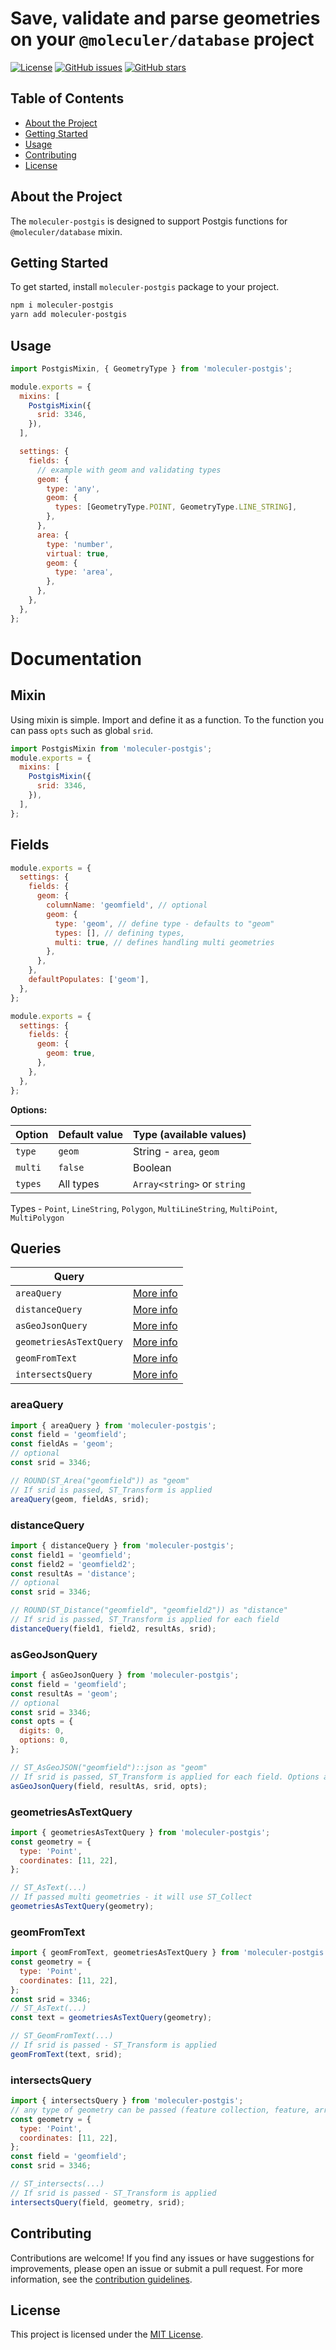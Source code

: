 # Save, validate and parse geometries on your `@moleculer/database` project

[![License](https://img.shields.io/github/license/ambrazasp/moleculer-postgis)](https://github.com/ambrazasp/moleculer-postgis/blob/main/LICENSE)
[![GitHub issues](https://img.shields.io/github/issues/ambrazasp/moleculer-postgis)](https://github.com/ambrazasp/moleculer-postgis/issues)
[![GitHub stars](https://img.shields.io/github/stars/ambrazasp/moleculer-postgis)](https://github.com/ambrazasp/moleculer-postgis/stargazers)

## Table of Contents

- [About the Project](#about-the-project)
- [Getting Started](#getting-started)
- [Usage](#usage)
- [Contributing](#contributing)
- [License](#license)

## About the Project

The `moleculer-postgis` is designed to support Postgis functions for `@moleculer/database` mixin.

## Getting Started

To get started, install `moleculer-postgis` package to your project.

```bash
npm i moleculer-postgis
yarn add moleculer-postgis
```

## Usage

```js
import PostgisMixin, { GeometryType } from 'moleculer-postgis';

module.exports = {
  mixins: [
    PostgisMixin({
      srid: 3346,
    }),
  ],

  settings: {
    fields: {
      // example with geom and validating types
      geom: {
        type: 'any',
        geom: {
          types: [GeometryType.POINT, GeometryType.LINE_STRING],
        },
      },
      area: {
        type: 'number',
        virtual: true,
        geom: {
          type: 'area',
        },
      },
    },
  },
};
```

# Documentation

## Mixin

Using mixin is simple. Import and define it as a function. To the function you can pass `opts` such as global `srid`.

```js
import PostgisMixin from 'moleculer-postgis';
module.exports = {
  mixins: [
    PostgisMixin({
      srid: 3346,
    }),
  ],
};
```

## Fields

```js
module.exports = {
  settings: {
    fields: {
      geom: {
        columnName: 'geomfield', // optional
        geom: {
          type: 'geom', // define type - defaults to "geom"
          types: [], // defining types,
          multi: true, // defines handling multi geometries
        },
      },
    },
    defaultPopulates: ['geom'],
  },
};

module.exports = {
  settings: {
    fields: {
      geom: {
        geom: true,
      },
    },
  },
};
```

**Options:**

| Option  | Default value | Type (available values)     |
| ------- | ------------- | --------------------------- |
| `type`  | `geom`        | String - `area`, `geom`     |
| `multi` | `false`       | Boolean                     |
| `types` | All types     | `Array<string>` or `string` |

Types - `Point`, `LineString`, `Polygon`, `MultiLineString`, `MultiPoint`, `MultiPolygon`

## Queries

| Query                   |                                     |
| ----------------------- | ----------------------------------- |
| `areaQuery`             | [More info](#areaquery)             |
| `distanceQuery`         | [More info](#distancequery)         |
| `asGeoJsonQuery`        | [More info](#asgeojsonquery)        |
| `geometriesAsTextQuery` | [More info](#geometriesastextquery) |
| `geomFromText`          | [More info](#geomfromtext)          |
| `intersectsQuery`       | [More info](#intersectsquery)       |

### areaQuery

```js
import { areaQuery } from 'moleculer-postgis';
const field = 'geomfield';
const fieldAs = 'geom';
// optional
const srid = 3346;

// ROUND(ST_Area("geomfield")) as "geom"
// If srid is passed, ST_Transform is applied
areaQuery(geom, fieldAs, srid);
```

### distanceQuery

```js
import { distanceQuery } from 'moleculer-postgis';
const field1 = 'geomfield';
const field2 = 'geomfield2';
const resultAs = 'distance';
// optional
const srid = 3346;

// ROUND(ST_Distance("geomfield", "geomfield2")) as "distance"
// If srid is passed, ST_Transform is applied for each field
distanceQuery(field1, field2, resultAs, srid);
```

### asGeoJsonQuery

```js
import { asGeoJsonQuery } from 'moleculer-postgis';
const field = 'geomfield';
const resultAs = 'geom';
// optional
const srid = 3346;
const opts = {
  digits: 0,
  options: 0,
};

// ST_AsGeoJSON("geomfield")::json as "geom"
// If srid is passed, ST_Transform is applied for each field. Options are not applied if not passed
asGeoJsonQuery(field, resultAs, srid, opts);
```

### geometriesAsTextQuery

```js
import { geometriesAsTextQuery } from 'moleculer-postgis';
const geometry = {
  type: 'Point',
  coordinates: [11, 22],
};

// ST_AsText(...)
// If passed multi geometries - it will use ST_Collect
geometriesAsTextQuery(geometry);
```

### geomFromText

```js
import { geomFromText, geometriesAsTextQuery } from 'moleculer-postgis';
const geometry = {
  type: 'Point',
  coordinates: [11, 22],
};
const srid = 3346;
// ST_AsText(...)
const text = geometriesAsTextQuery(geometry);

// ST_GeomFromText(...)
// If srid is passed - ST_Transform is applied
geomFromText(text, srid);
```

### intersectsQuery

```js
import { intersectsQuery } from 'moleculer-postgis';
// any type of geometry can be passed (feature collection, feature, array of feature collections, etc)
const geometry = {
  type: 'Point',
  coordinates: [11, 22],
};
const field = 'geomfield';
const srid = 3346;

// ST_intersects(...)
// If srid is passed - ST_Transform is applied
intersectsQuery(field, geometry, srid);
```

## Contributing

Contributions are welcome! If you find any issues or have suggestions for improvements, please open an issue or submit a
pull request. For more information, see the [contribution guidelines](./CONTRIBUTING.md).

## License

This project is licensed under the [MIT License](./LICENSE).
